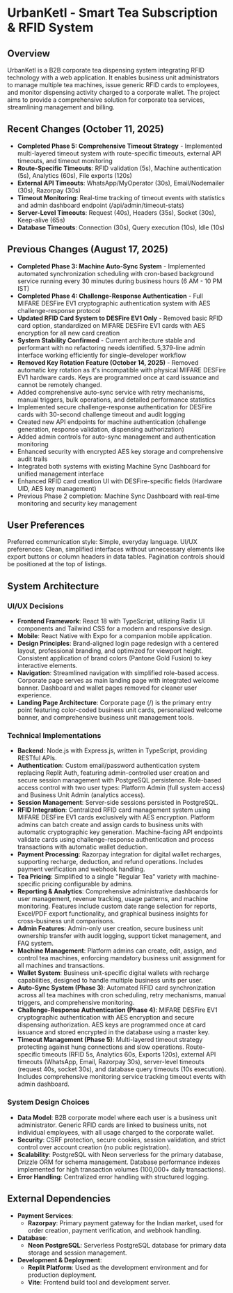 # UrbanKetl - Smart Tea Subscription & RFID System

## Overview
UrbanKetl is a B2B corporate tea dispensing system integrating RFID technology with a web application. It enables business unit administrators to manage multiple tea machines, issue generic RFID cards to employees, and monitor dispensing activity charged to a corporate wallet. The project aims to provide a comprehensive solution for corporate tea services, streamlining management and billing.

## Recent Changes (October 11, 2025)
- **Completed Phase 5: Comprehensive Timeout Strategy** - Implemented multi-layered timeout system with route-specific timeouts, external API timeouts, and timeout monitoring
- **Route-Specific Timeouts**: RFID validation (5s), Machine authentication (5s), Analytics (60s), File exports (120s)
- **External API Timeouts**: WhatsApp/MyOperator (30s), Email/Nodemailer (30s), Razorpay (30s)
- **Timeout Monitoring**: Real-time tracking of timeout events with statistics and admin dashboard endpoint (/api/admin/timeout-stats)
- **Server-Level Timeouts**: Request (40s), Headers (35s), Socket (30s), Keep-alive (65s)
- **Database Timeouts**: Connection (30s), Query execution (10s), Idle (10s)

## Previous Changes (August 17, 2025)
- **Completed Phase 3: Machine Auto-Sync System** - Implemented automated synchronization scheduling with cron-based background service running every 30 minutes during business hours (6 AM - 10 PM IST)
- **Completed Phase 4: Challenge-Response Authentication** - Full MIFARE DESFire EV1 cryptographic authentication system with AES challenge-response protocol
- **Updated RFID Card System to DESFire EV1 Only** - Removed basic RFID card option, standardized on MIFARE DESFire EV1 cards with AES encryption for all new card creation
- **System Stability Confirmed** - Current architecture stable and performant with no refactoring needs identified. 5,379-line admin interface working efficiently for single-developer workflow
- **Removed Key Rotation Feature (October 14, 2025)** - Removed automatic key rotation as it's incompatible with physical MIFARE DESFire EV1 hardware cards. Keys are programmed once at card issuance and cannot be remotely changed.
- Added comprehensive auto-sync service with retry mechanisms, manual triggers, bulk operations, and detailed performance statistics
- Implemented secure challenge-response authentication for DESFire cards with 30-second challenge timeout and audit logging
- Created new API endpoints for machine authentication (challenge generation, response validation, dispensing authorization)
- Added admin controls for auto-sync management and authentication monitoring
- Enhanced security with encrypted AES key storage and comprehensive audit trails
- Integrated both systems with existing Machine Sync Dashboard for unified management interface
- Enhanced RFID card creation UI with DESFire-specific fields (Hardware UID, AES key management)
- Previous Phase 2 completion: Machine Sync Dashboard with real-time monitoring and security key management

## User Preferences
Preferred communication style: Simple, everyday language.
UI/UX preferences: Clean, simplified interfaces without unnecessary elements like export buttons or column headers in data tables. Pagination controls should be positioned at the top of listings.

## System Architecture

### UI/UX Decisions
- **Frontend Framework**: React 18 with TypeScript, utilizing Radix UI components and Tailwind CSS for a modern and responsive design.
- **Mobile**: React Native with Expo for a companion mobile application.
- **Design Principles**: Brand-aligned login page redesign with a centered layout, professional branding, and optimized for viewport height. Consistent application of brand colors (Pantone Gold Fusion) to key interactive elements.
- **Navigation**: Streamlined navigation with simplified role-based access. Corporate page serves as main landing page with integrated welcome banner. Dashboard and wallet pages removed for cleaner user experience.
- **Landing Page Architecture**: Corporate page (/) is the primary entry point featuring color-coded business unit cards, personalized welcome banner, and comprehensive business unit management tools.

### Technical Implementations
- **Backend**: Node.js with Express.js, written in TypeScript, providing RESTful APIs.
- **Authentication**: Custom email/password authentication system replacing Replit Auth, featuring admin-controlled user creation and secure session management with PostgreSQL persistence. Role-based access control with two user types: Platform Admin (full system access) and Business Unit Admin (analytics access).
- **Session Management**: Server-side sessions persisted in PostgreSQL.
- **RFID Integration**: Centralized RFID card management system using MIFARE DESFire EV1 cards exclusively with AES encryption. Platform admins can batch create and assign cards to business units with automatic cryptographic key generation. Machine-facing API endpoints validate cards using challenge-response authentication and process transactions with automatic wallet deduction.
- **Payment Processing**: Razorpay integration for digital wallet recharges, supporting recharge, deduction, and refund operations. Includes payment verification and webhook handling.
- **Tea Pricing**: Simplified to a single "Regular Tea" variety with machine-specific pricing configurable by admins.
- **Reporting & Analytics**: Comprehensive administrative dashboards for user management, revenue tracking, usage patterns, and machine monitoring. Features include custom date range selection for reports, Excel/PDF export functionality, and graphical business insights for cross-business unit comparisons.
- **Admin Features**: Admin-only user creation, secure business unit ownership transfer with audit logging, support ticket management, and FAQ system.
- **Machine Management**: Platform admins can create, edit, assign, and control tea machines, enforcing mandatory business unit assignment for all machines and transactions.
- **Wallet System**: Business unit-specific digital wallets with recharge capabilities, designed to handle multiple business units per user.
- **Auto-Sync System (Phase 3)**: Automated RFID card synchronization across all tea machines with cron scheduling, retry mechanisms, manual triggers, and comprehensive monitoring.
- **Challenge-Response Authentication (Phase 4)**: MIFARE DESFire EV1 cryptographic authentication with AES encryption and secure dispensing authorization. AES keys are programmed once at card issuance and stored encrypted in the database using a master key.
- **Timeout Management (Phase 5)**: Multi-layered timeout strategy protecting against hung connections and slow operations. Route-specific timeouts (RFID 5s, Analytics 60s, Exports 120s), external API timeouts (WhatsApp, Email, Razorpay 30s), server-level timeouts (request 40s, socket 30s), and database query timeouts (10s execution). Includes comprehensive monitoring service tracking timeout events with admin dashboard.

### System Design Choices
- **Data Model**: B2B corporate model where each user is a business unit administrator. Generic RFID cards are linked to business units, not individual employees, with all usage charged to the corporate wallet.
- **Security**: CSRF protection, secure cookies, session validation, and strict control over account creation (no public registration).
- **Scalability**: PostgreSQL with Neon serverless for the primary database, Drizzle ORM for schema management. Database performance indexes implemented for high transaction volumes (100,000+ daily transactions).
- **Error Handling**: Centralized error handling with structured logging.

## External Dependencies

- **Payment Services**:
    - **Razorpay**: Primary payment gateway for the Indian market, used for order creation, payment verification, and webhook handling.
- **Database**:
    - **Neon PostgreSQL**: Serverless PostgreSQL database for primary data storage and session management.
- **Development & Deployment**:
    - **Replit Platform**: Used as the development environment and for production deployment.
    - **Vite**: Frontend build tool and development server.
